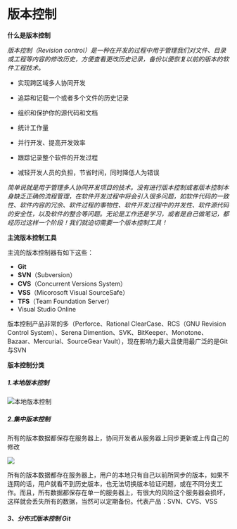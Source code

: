 # 版本控制

**什么是版本控制**

*版本控制（Revision control）是一种在开发的过程中用于管理我们对文件、目录或工程等内容的修改历史，方便查看更改历史记录，备份以便恢复以前的版本的软件工程技术。*

- 实现跨区域多人协同开发

- 追踪和记载一个或者多个文件的历史记录

- 组织和保护你的源代码和文档

- 统计工作量

- 并行开发、提高开发效率

- 跟踪记录整个软件的开发过程

- 减轻开发人员的负担，节省时间，同时降低人为错误

  

  

*简单说就是用于管理多人协同开发项目的技术。没有进行版本控制或者版本控制本身缺乏正确的流程管理，在软件开发过程中将会引入很多问题，如软件代码的一致性、软件内容的冗余、软件过程的事物性、软件开发过程中的并发性、软件源代码的安全性，以及软件的整合等问题。无论是工作还是学习，或者是自己做笔记，都经历过这样一个阶段！我们就迫切需要一个版本控制工具！*



**主流版本控制工具**

主流的版本控制器有如下这些：

- **Git**
- **SVN**（Subversion）
- **CVS**（Concurrent Versions System）
- **VSS**（Micorosoft Visual SourceSafe）
- **TFS**（Team Foundation Server）
- Visual Studio Online

版本控制产品非常的多（Perforce、Rational ClearCase、RCS（GNU Revision Control System）、Serena Dimention、SVK、BitKeeper、Monotone、Bazaar、Mercurial、SourceGear Vault），现在影响力最大且使用最广泛的是Git与SVN



**版本控制分类**

##### 1.本地版本控制

![本地版本控制](D:\VsCodeWorkSpace\LearningRecord\git\src\本地版本控制.png)



##### 2.集中版本控制

所有的版本数据都保存在服务器上，协同开发者从服务器上同步更新或上传自己的修改

![](D:\VsCodeWorkSpace\LearningRecord\git\src\集中版本控制.png)

所有的版本数据都存在服务器上，用户的本地只有自己以前所同步的版本，如果不连网的话，用户就看不到历史版本，也无法切换版本验证问题，或在不同分支工作。而且，所有数据都保存在单一的服务器上，有很大的风险这个服务器会损坏，这样就会丢失所有的数据，当然可以定期备份。代表产品：SVN、CVS、VSS

##### 3、分布式版本控制 	Git